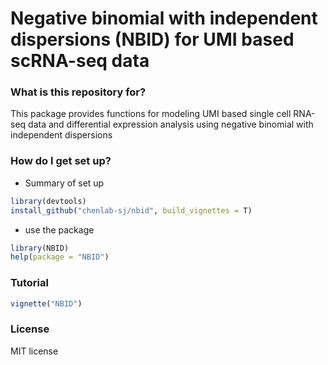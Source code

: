 # Negative binomial with independent dispersions (NBID) for UMI based scRNA-seq data #

### What is this repository for? ###

This package provides functions for modeling UMI based single cell RNA-seq data and differential expression analysis using negative binomial with independent dispersions

### How do I get set up? ###

* Summary of set up
```R
library(devtools)
install_github("chenlab-sj/nbid", build_vignettes = T)
```
* use the package
```R
library(NBID)
help(package = "NBID")
```

### Tutorial ###
```R
vignette("NBID")
```

### License ###
MIT license
